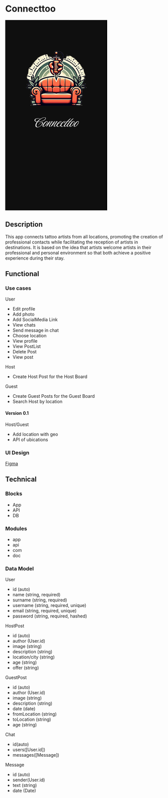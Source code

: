 # Connecttoo

![alt text](image.png)

## Description

This app connects tattoo artists from all locations, promoting the creation of professional contacts while facilitating the reception of artists in destinations. It is based on the idea that artists welcome artists in their professional and personal environment so that both achieve a positive experience during their stay.


## Functional

### Use cases

User
- Edit profile
- Add photo
- Add SocialMedia Link
- View chats
- Send message in chat
- Choose location
- View profile
- View PostList
- Delete Post
- View post



Host
- Create Host Post for the Host Board

Guest
- Create Guest Posts for the Guest Board
- Search Host by location


#### Version 0.1
Host/Guest

- Add location with geo
- API of ubications


### UI Design
[Figma](https://www.figma.com/design/bnVvR6CuHIAEc8vvtGzetr/Dise%C3%B1o-proyecto-final?node-id=0-1&t=i97vTcMza5BVt5wm-0)

## Technical

### Blocks

- App
- API
- DB

### Modules

- app
- api
- com
- doc


### Data Model

User
 
- id (auto)
- name (string, required)
- surname (string, required)
- username (string, required, unique)
- email (string, required, unique)
- password (string, required, hashed)


HostPost

- id (auto)
- author (User.id)
- image (string)
- description (string)
- location/city (string)
- age (string)
- offer (string)

 GuestPost

- id (auto)
- author (User.id)
- image (string)
- description (string)
- date (date)
- fromLocation (string)
- toLocation (string)
- age (string)



Chat 
- id(auto)
- users([User.id])
- messages([Message])


Message
- id (auto)
- sender(User.id)
- text (string)
- date (Date)